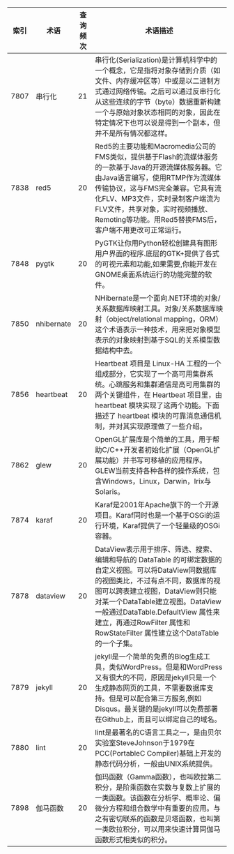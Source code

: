 | 索引 | 术语       | 查询频次 | 术语描述                                                     |
| ---- | ---------- | -------- | ------------------------------------------------------------ |
| 7807 | 串行化     | 21       | 串行化(Serialization)是计算机科学中的一个概念，它是指将对象存储到介质（如文件、内存缓冲区等）中或是以二进制方式通过网络传输。之后可以通过反串行化从这些连续的字节（byte）数据重新构建一个与原始对象状态相同的对象，因此在特定情况下也可以说是得到一个副本，但并不是所有情况都这样。 |
| 7838 | red5       | 20       | Red5的主要功能和Macromedia公司的FMS类似，提供基于Flash的流媒体服务的一款基于Java的开源流媒体服务器。它由Java语言编写，使用RTMP作为流媒体传输协议，这与FMS完全兼容。它具有流化FLV、MP3文件，实时录制客户端流为FLV文件，共享对象，实时视频播放、Remoting等功能。用Red5替换FMS后，客户端不用更改可正常运行。 |
| 7848 | pygtk      | 20       | PyGTK让你用Python轻松创建具有图形用户界面的程序.底层的GTK+提供了各式的可视元素和功能,如果需要,你能开发在GNOME桌面系统运行的功能完整的软件。 |
| 7850 | nhibernate | 20       | NHibernate是一个面向.NET环境的对象/关系数据库映射工具。对象/关系数据库映射（object/relational mapping，ORM）这个术语表示一种技术，用来把对象模型表示的对象映射到基于SQL的关系模型数据结构中去。 |
| 7856 | heartbeat  | 20       | Heartbeat 项目是 Linux-HA 工程的一个组成部分，它实现了一个高可用集群系统。心跳服务和集群通信是高可用集群的两个关键组件，在 Heartbeat 项目里，由 heartbeat 模块实现了这两个功能。下面描述了 heartbeat 模块的可靠消息通信机制，并对其实现原理做了一些介绍。 |
| 7862 | glew       | 20       | OpenGL扩展库是个简单的工具，用于帮助C/C++开发者初始化扩展（OpenGL扩展功能）并书写可移植的应用程序。GLEW当前支持各种各样的操作系统，包含Windows，Linux，Darwin，Irix与Solaris。 |
| 7874 | karaf      | 20       | Karaf是2001年Apache旗下的一个开源项目。Karaf同时也是一个基于OSGi的运行环境，Karaf提供了一个轻量级的OSGi容器。 |
| 7878 | dataview   | 20       | DataView表示用于排序、筛选、搜索、编辑和导航的 DataTable 的可绑定数据的自定义视图。可以将DataView同数据库的视图类比，不过有点不同，数据库的视图可以跨表建立视图，DataView则只能对某一个DataTable建立视图。DataView一般通过DataTable.DefaultView 属性来建立，再通过RowFilter 属性和RowStateFilter 属性建立这个DataTable的一个子集。 |
| 7879 | jekyll     | 20       | jekyll是一个简单的免费的Blog生成工具，类似WordPress。但是和WordPress又有很大的不同，原因是jekyll只是一个生成静态网页的工具，不需要数据库支持。但是可以配合第三方服务,例如Disqus。最关键的是jekyll可以免费部署在Github上，而且可以绑定自己的域名。 |
| 7880 | lint       | 20       | lint是最著名的C语言工具之一，是由贝尔实验室SteveJohnson于1979在PCC(PortableC Compiler)基础上开发的静态代码分析，一般由UNIX系统提供。 |
| 7898 | 伽马函数   | 20       | 伽玛函数（Gamma函数），也叫欧拉第二积分，是阶乘函数在实数与复数上扩展的一类函数。该函数在分析学、概率论、偏微分方程和组合数学中有重要的应用。与之有密切联系的函数是贝塔函数，也叫第一类欧拉积分，可以用来快速计算同伽马函数形式相类似的积分。 |
